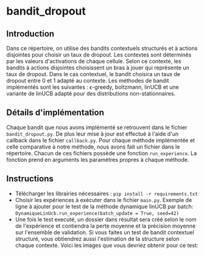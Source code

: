 # bandit_dropout
## Introduction
Dans ce répertoire, on utilise des bandits contextuels structurés et à actions disjointes pour choisir un taux de dropout.
Les contextes sont déterminés par les valeurs d'activations de chaque cellule. Selon ce contexte, les bandits à actions disjointes
choisissent un bras à jouer qui représente un taux de dropout. Dans le cas contextuel, le bandit choisira un taux de dropout entre 0 et 1 adapté au contexte.
Les méthodes de bandit implémentés sont les suivantes : $\epsilon$-greedy, boltzmann, linUCB et une variante de linUCB adapté pour des distributions non-stationnaires.

## Détails d'implémentation

Chaque bandit que nous avons implémenté se retrouvent dans le fichier ```bandit_dropout.py```. De plus leur mise à jour est effectué à l'aide d'un callback dans le fichier
```callback.py```. Pour chaque méthode implémentée et celle comparative à notre méthode, nous avons fait un fichier dans le répertoire. Chacun de ces fichiers
possède une fonction ```run_experience```. La fonction prend en arguments les paramètres propres à chaque méthode.

## Instructions 

  - Télécharger les librairies nécessaires : ```pip install -r requirements.txt```
  - Choisir les expériences à exécuter dans le fichier ```main.py```. Exemple de ligne à ajouter pour le test de la méthode dynamique linUCB par batch:
  ``` DynamiqueLinUcb.run_experience(batch_update = True, seed=42) ```
  - Une fois le test executé, un dossier dans résultat sera créé selon le nom de l'expérience et contiendra la perte moyenne et la précision moyenne sur l'ensemble de validation.
  Si vous faites un test de bandit contextuel structuré, vous obtiendrez aussi l'estimation de la structure selon chaque contexte. Voici les images que vous devriez obtenir pour ce test:
  
  

